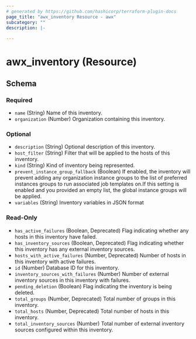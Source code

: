 ```yaml
---
# generated by https://github.com/hashicorp/terraform-plugin-docs
page_title: "awx_inventory Resource - awx"
subcategory: ""
description: |-
  
---
```


# awx_inventory (Resource)





<!-- schema generated by tfplugindocs -->
## Schema

### Required

- `name` (String) Name of this inventory.
- `organization` (Number) Organization containing this inventory.

### Optional

- `description` (String) Optional description of this inventory.
- `host_filter` (String) Filter that will be applied to the hosts of this inventory.
- `kind` (String) Kind of inventory being represented.
- `prevent_instance_group_fallback` (Boolean) If enabled, the inventory will prevent adding any organization instance groups to the list of preferred instances groups to run associated job templates on.If this setting is enabled and you provided an empty list, the global instance groups will be applied.
- `variables` (String) Inventory variables in JSON format

### Read-Only

- `has_active_failures` (Boolean, Deprecated) Flag indicating whether any hosts in this inventory have failed.
- `has_inventory_sources` (Boolean, Deprecated) Flag indicating whether this inventory has any external inventory sources.
- `hosts_with_active_failures` (Number, Deprecated) Number of hosts in this inventory with active failures.
- `id` (Number) Database ID for this inventory.
- `inventory_sources_with_failures` (Number) Number of external inventory sources in this inventory with failures.
- `pending_deletion` (Boolean) Flag indicating the inventory is being deleted.
- `total_groups` (Number, Deprecated) Total number of groups in this inventory.
- `total_hosts` (Number, Deprecated) Total number of hosts in this inventory.
- `total_inventory_sources` (Number) Total number of external inventory sources configured within this inventory.

